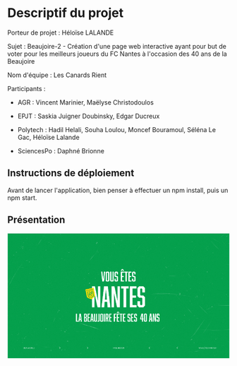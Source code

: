 # Descriptif du projet

Porteur de projet : Héloïse LALANDE

Sujet : Beaujoire-2 - Création d'une page web interactive ayant pour but de voter pour les meilleurs joueurs du FC Nantes à l'occasion des 40 ans de la Beaujoire

Nom d'équipe : Les Canards Rient

Participants : 

- AGR : Vincent Marinier, Maëlyse Christodoulos

- EPJT : Saskia Juigner Doubinsky, Edgar Ducreux

- Polytech : Hadil Helali, Souha Loulou, Moncef Bouramoul, Séléna Le Gac, Héloïse Lalande

- SciencesPo : Daphné Brionne



## Instructions de déploiement

Avant de lancer l'application, bien penser à effectuer un npm install, puis un npm start.

## Présentation 

[![Présentation](thumbnail.png)](HYBLAB_VF.pdf)

